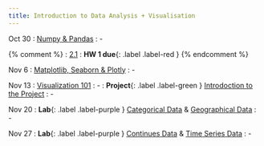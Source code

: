 ```yaml
---
title: Introduction to Data Analysis + Visualisation
---
```


Oct 30
: [Numpy & Pandas](#)
  : -

{% comment %}
  : [2.1](#)
: **HW 1 due**{: .label .label-red }
{% endcomment %}

Nov 6
: [Matplotlib, Seaborn & Plotly](#)
  : -

Nov 13
: [Visualization 101](#)
  : -
: **Project**{: .label .label-green } [Introdoction to the Project](../project)
  : -

Nov 20
: **Lab**{: .label .label-purple } [Categorical Data](#) & [Geographical Data](#)
  : -

Nov 27
: **Lab**{: .label .label-purple } [Continues Data](#) & [Time Series Data](#)
  : -
